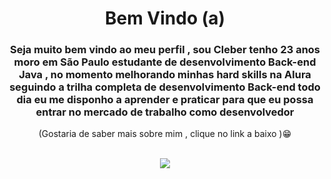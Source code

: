 #  <h1 style: align="center" color: red >Bem Vindo (a) </h1>  <h3 style: align="center" > Seja muito bem vindo ao meu perfil , sou Cleber tenho 23 anos moro em São Paulo estudante de desenvolvimento Back-end Java , no momento melhorando minhas hard skills na  Alura seguindo a trilha completa de desenvolvimento Back-end todo dia eu me disponho a aprender e praticar para que eu possa entrar no mercado de trabalho como desenvolvedor  

<p style: align="center" >(Gostaria de saber mais sobre mim , clique no link a baixo  )&#128513;</p>

  
   
    


   
   
   
 
  <br>  
   <div style: align="center"  > 
         <a href="https://www.linkedin.com/in/cleber-batista-bab520200/" target="_blank"><img src="https://img.shields.io/badge/-LinkedIn-%230077B5?style=for-the-               badge&logo=linkedin&logoColor=white" target="_blank"></a> 
</div>
